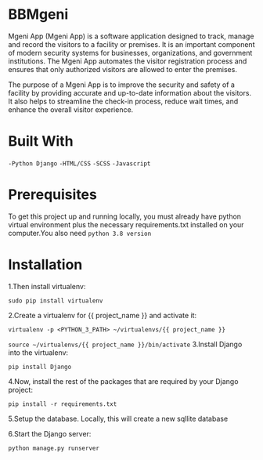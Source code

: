 # BBMgeni
Mgeni App (Mgeni App) is a software application designed to track, manage and record the visitors to a facility or premises. It is an important component of modern security systems for businesses, organizations, and government institutions. The Mgeni App automates the visitor registration process and ensures that only authorized visitors are allowed to enter the premises.

The purpose of a Mgeni App is to improve the security and safety of a facility by providing accurate and up-to-date information about the visitors. It also helps to streamline the check-in process, reduce wait times, and enhance the overall visitor experience.

# Built With
 `-Python Django`
 `-HTML/CSS`
 `-SCSS`
 `-Javascript`

# Prerequisites
To get this project up and running locally, you must already have python virtual environment plus the necessary requirements.txt  installed on your computer.You also need 
`python 3.8 version`

# Installation
1.Then install virtualenv:

`sudo pip install virtualenv`

2.Create a virtualenv for {{ project_name }} and activate it:

`virtualenv -p <PYTHON_3_PATH> ~/virtualenvs/{{ project_name }}`

`source ~/virtualenvs/{{ project_name }}/bin/activate`
3.Install Django into the virtualenv:

`pip install Django`

4.Now, install the rest of the packages that are required by your Django project:

`pip install -r requirements.txt`

5.Setup the database. Locally, this will create a new sqllite database

6.Start the Django server:

`python manage.py runserver`
